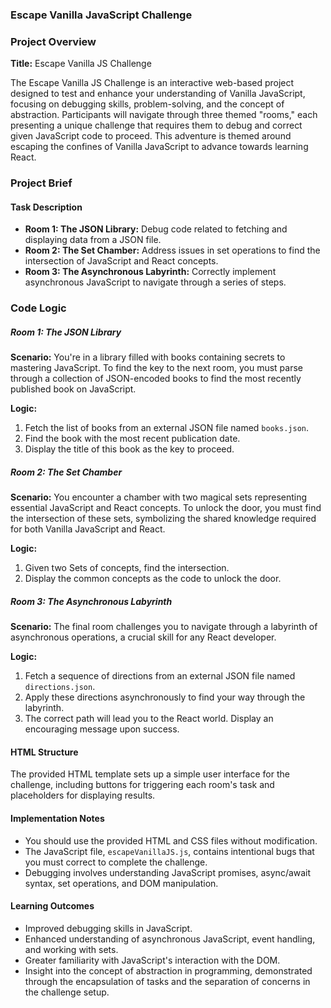 ### Escape Vanilla JavaScript Challenge

### Project Overview

**Title:** Escape Vanilla JS Challenge

The Escape Vanilla JS Challenge is an interactive web-based project designed to test and enhance your understanding of Vanilla JavaScript, focusing on debugging skills, problem-solving, and the concept of abstraction. Participants will navigate through three themed "rooms," each presenting a unique challenge that requires them to debug and correct given JavaScript code to proceed. This adventure is themed around escaping the confines of Vanilla JavaScript to advance towards learning React.

### Project Brief

#### Task Description

- **Room 1: The JSON Library:** Debug code related to fetching and displaying data from a JSON file.
- **Room 2: The Set Chamber:** Address issues in set operations to find the intersection of JavaScript and React concepts.
- **Room 3: The Asynchronous Labyrinth:** Correctly implement asynchronous JavaScript to navigate through a series of steps.

### Code Logic
##### Room 1: The JSON Library

**Scenario:** You're in a library filled with books containing secrets to mastering JavaScript. To find the key to the next room, you must parse through a collection of JSON-encoded books to find the most recently published book on JavaScript.

**Logic:**

1. Fetch the list of books from an external JSON file named `books.json`.
2. Find the book with the most recent publication date.
3. Display the title of this book as the key to proceed.

##### Room 2: The Set Chamber

**Scenario:** You encounter a chamber with two magical sets representing essential JavaScript and React concepts. To unlock the door, you must find the intersection of these sets, symbolizing the shared knowledge required for both Vanilla JavaScript and React.

**Logic:**

1. Given two Sets of concepts, find the intersection.
2. Display the common concepts as the code to unlock the door.

##### Room 3: The Asynchronous Labyrinth

**Scenario:** The final room challenges you to navigate through a labyrinth of asynchronous operations, a crucial skill for any React developer.

**Logic:**

1. Fetch a sequence of directions from an external JSON file named `directions.json`.
2. Apply these directions asynchronously to find your way through the labyrinth.
3. The correct path will lead you to the React world. Display an encouraging message upon success.

#### HTML Structure

The provided HTML template sets up a simple user interface for the challenge, including buttons for triggering each room's task and placeholders for displaying results.

#### Implementation Notes

- You should use the provided HTML and CSS files without modification.
- The JavaScript file, `escapeVanillaJS.js`, contains intentional bugs that you must correct to complete the challenge.
- Debugging involves understanding JavaScript promises, async/await syntax, set operations, and DOM manipulation.

#### Learning Outcomes

- Improved debugging skills in JavaScript.
- Enhanced understanding of asynchronous JavaScript, event handling, and working with sets.
- Greater familiarity with JavaScript's interaction with the DOM.
- Insight into the concept of abstraction in programming, demonstrated through the encapsulation of tasks and the separation of concerns in the challenge setup.



